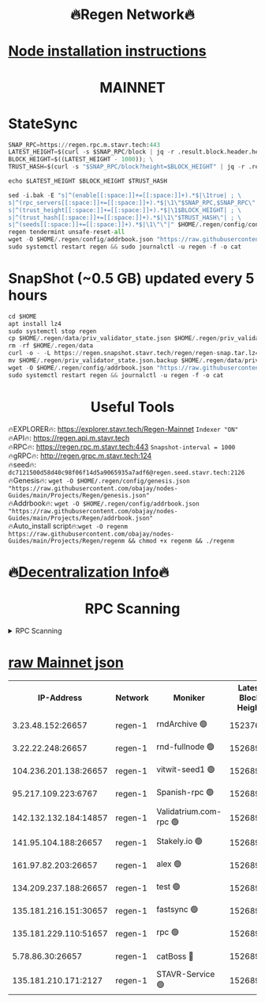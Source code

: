 <h1 align="center"> 🔥Regen Network🔥</h1>

[Node installation instructions](https://github.com/obajay/nodes-Guides/tree/main/Projects/Regen)
=
<h1 align="center"> MAINNET</h1>

# StateSync
```python
SNAP_RPC=https://regen.rpc.m.stavr.tech:443
LATEST_HEIGHT=$(curl -s $SNAP_RPC/block | jq -r .result.block.header.height); \
BLOCK_HEIGHT=$((LATEST_HEIGHT - 1000)); \
TRUST_HASH=$(curl -s "$SNAP_RPC/block?height=$BLOCK_HEIGHT" | jq -r .result.block_id.hash)

echo $LATEST_HEIGHT $BLOCK_HEIGHT $TRUST_HASH

sed -i.bak -E "s|^(enable[[:space:]]+=[[:space:]]+).*$|\1true| ; \
s|^(rpc_servers[[:space:]]+=[[:space:]]+).*$|\1\"$SNAP_RPC,$SNAP_RPC\"| ; \
s|^(trust_height[[:space:]]+=[[:space:]]+).*$|\1$BLOCK_HEIGHT| ; \
s|^(trust_hash[[:space:]]+=[[:space:]]+).*$|\1\"$TRUST_HASH\"| ; \
s|^(seeds[[:space:]]+=[[:space:]]+).*$|\1\"\"|" $HOME/.regen/config/config.toml
regen tendermint unsafe-reset-all
wget -O $HOME/.regen/config/addrbook.json "https://raw.githubusercontent.com/obajay/nodes-Guides/main/Projects/Regen/addrbook.json"
sudo systemctl restart regen && sudo journalctl -u regen -f -o cat
```
# SnapShot (~0.5 GB) updated every 5 hours
```python
cd $HOME
apt install lz4
sudo systemctl stop regen
cp $HOME/.regen/data/priv_validator_state.json $HOME/.regen/priv_validator_state.json.backup
rm -rf $HOME/.regen/data
curl -o - -L https://regen.snapshot.stavr.tech/regen/regen-snap.tar.lz4 | lz4 -c -d - | tar -x -C $HOME/.regen --strip-components 2
mv $HOME/.regen/priv_validator_state.json.backup $HOME/.regen/data/priv_validator_state.json
wget -O $HOME/.regen/config/addrbook.json "https://raw.githubusercontent.com/obajay/nodes-Guides/main/Projects/Regen/addrbook.json"
sudo systemctl restart regen && journalctl -u regen -f -o cat
```

 <h1 align="center"> Useful Tools</h1>

🔥EXPLORER🔥:     https://explorer.stavr.tech/Regen-Mainnet        `Indexer "ON"` \
🔥API🔥:          https://regen.api.m.stavr.tech \
🔥RPC🔥:          https://regen.rpc.m.stavr.tech:443              `Snapshot-interval = 1000` \
🔥gRPC🔥:         http://regen.grpc.m.stavr.tech:124 \
🔥seed🔥:      `dc7121500d58d40c98f06f14d5a9065935a7adf6@regen.seed.stavr.tech:2126` \
🔥Genesis🔥:   `wget -O $HOME/.regen/config/genesis.json "https://raw.githubusercontent.com/obajay/nodes-Guides/main/Projects/Regen/genesis.json"` \
🔥Addrbook🔥:  `wget -O $HOME/.regen/config/addrbook.json "https://raw.githubusercontent.com/obajay/nodes-Guides/main/Projects/Regen/addrbook.json"` \
🔥Auto_install script🔥:`wget -O regenm https://raw.githubusercontent.com/obajay/nodes-Guides/main/Projects/Regen/regenm && chmod +x regenm && ./regenm`

🔥[Decentralization Info](https://github.com/obajay/StateSync-snapshots/tree/main/Projects/Regen/Decentralization)🔥
=
<h1 align="center"> RPC Scanning</h1>

<details>
<summary>RPC Scanning</summary>

<h2 align="center"> We scan nodes in real time every 4 hours. And we provide the final result of RPC endpoints.
We cannot influence the operation of these nodes in any way. </h2>


```python
If Voting Power is higher than 0 --> then the Node is a validator of the network and may be subject to attack and be a potential threat to the chain.
```
```python
We marked such validators with a red symbol
```

</details>

[raw Mainnet json](https://rpc-check.regenm.stavr.tech/regenm/rpc-regenm-result.json)
=


<table><tr><th>IP-Address</th><th>Network</th><th>Moniker</th><th>Latest Block Height</th><th>Earliest Block Height</th><th>Catching Up</th><th>Tx Index</th><th>Voting Power</th><th>Scan Time</th></tr><tr><td>3.23.48.152:26657</td><td>regen-1</td><td>rndArchive 🟢</td><td>15237637</td><td>1</td><td>False</td><td>on</td><td>0</td><td>2024-03-24T18:19:48.228552705UTC</td></tr><tr><td>3.22.22.248:26657</td><td>regen-1</td><td>rnd-fullnode 🟢</td><td>15268938</td><td>4134001</td><td>False</td><td>on</td><td>0</td><td>2024-03-24T18:19:45.552966360UTC</td></tr><tr><td>104.236.201.138:26657</td><td>regen-1</td><td>vitwit-seed1 🟢</td><td>15268933</td><td>8943001</td><td>False</td><td>on</td><td>0</td><td>2024-03-24T18:19:17.757806535UTC</td></tr><tr><td>95.217.109.223:6767</td><td>regen-1</td><td>Spanish-rpc 🟢</td><td>15268941</td><td>10068001</td><td>False</td><td>on</td><td>0</td><td>2024-03-24T18:20:07.752166479UTC</td></tr><tr><td>142.132.132.184:14857</td><td>regen-1</td><td>Validatrium.com-rpc 🟢</td><td>15268942</td><td>11175001</td><td>False</td><td>on</td><td>0</td><td>2024-03-24T18:20:10.007788495UTC</td></tr><tr><td>141.95.104.188:26657</td><td>regen-1</td><td>Stakely.io 🟢</td><td>15268936</td><td>13442501</td><td>False</td><td>on</td><td>0</td><td>2024-03-24T18:19:36.725528663UTC</td></tr><tr><td>161.97.82.203:26657</td><td>regen-1</td><td>alex 🟢</td><td>15268939</td><td>13992001</td><td>False</td><td>on</td><td>0</td><td>2024-03-24T18:19:57.271633759UTC</td></tr><tr><td>134.209.237.188:26657</td><td>regen-1</td><td>test 🟢</td><td>15268942</td><td>13992001</td><td>False</td><td>on</td><td>0</td><td>2024-03-24T18:20:18.453664926UTC</td></tr><tr><td>135.181.216.151:30657</td><td>regen-1</td><td>fastsync 🟢</td><td>15268939</td><td>14457001</td><td>False</td><td>off</td><td>0</td><td>2024-03-24T18:19:56.954575772UTC</td></tr><tr><td>135.181.229.110:51657</td><td>regen-1</td><td>rpc 🟢</td><td>15268936</td><td>14844001</td><td>False</td><td>on</td><td>0</td><td>2024-03-24T18:19:34.448679437UTC</td></tr><tr><td>5.78.86.30:26657</td><td>regen-1</td><td>catBoss 🔴</td><td>15268944</td><td>15237401</td><td>False</td><td>on</td><td>9053892329</td><td>2024-03-24T18:20:27.544490179UTC</td></tr><tr><td>135.181.210.171:2127</td><td>regen-1</td><td>STAVR-Service 🟢</td><td>15268945</td><td>15267001</td><td>False</td><td>on</td><td>0</td><td>2024-03-24T18:20:31.904720517UTC</td></tr></table>